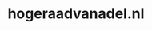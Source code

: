 ---
layout: post
title:  "hogeraadvanadel.nl"
internal_url:  "/dutchgov/hogeraadvanadel.nl.html"
categories: dutchgov
---